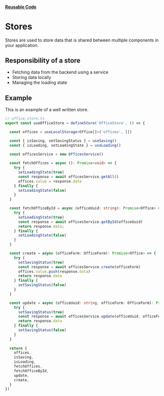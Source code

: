 #### [Reusable Code](/reusable-code.md)

# Stores

Stores are used to store data that is shared between multiple components in your application.

## Responsibility of a store

- Fetching data from the backend using a service
- Storing data locally
- Managing the loading state

## Example

This is an example of a well written store.

```typescript
// office.store.ts
export const useOfficeStore = defineStore('OfficeStore', () => {

  const offices = useLocalStorage<Office[]>('offices', [])

  const { isSaving, setSavingStatus } = useSaving()
  const { isLoading, setLoadingState } = useLoading()
  
  const officesService = new OfficesService()

  const fetchOffices = async (): Promise<void> => {
    try {
      setLoadingState(true)
      const response = await officesService.getAll()
      offices.value = response.data
    } finally {
      setLoadingState(false)
    }
  }

  const fetchOfficeById = async (officeUuid: string): Promise<Office> => {
    try {
      setLoadingState(true)
      const response = await officesService.getById(officeUuid)
      return response.data;
    } finally {
      setLoadingState(false)
    }
  }

  const create = async (officeForm: OfficeForm): Promise<Office> => {
    try {
      setSavingStatus(true)
      const response = await officesService.create(officeForm)
      offices.value.push(response.data)
      return response.data
    } finally {
      setSavingStatus(false)
    }
  }

  const update = async (officeUuid: string, officeForm: OfficeForm): Promise<Office> => {
    try {
      setSavingStatus(true)
      const response = await officesService.update(officeUuid, officeForm)
      return response.data
    } finally {
      setSavingStatus(false)
    }
  }
  
  return {
    offices,
    isSaving,
    isLoading,
    fetchOffices,
    fetchOfficeById,
    update,
    create,
  }
})
```
